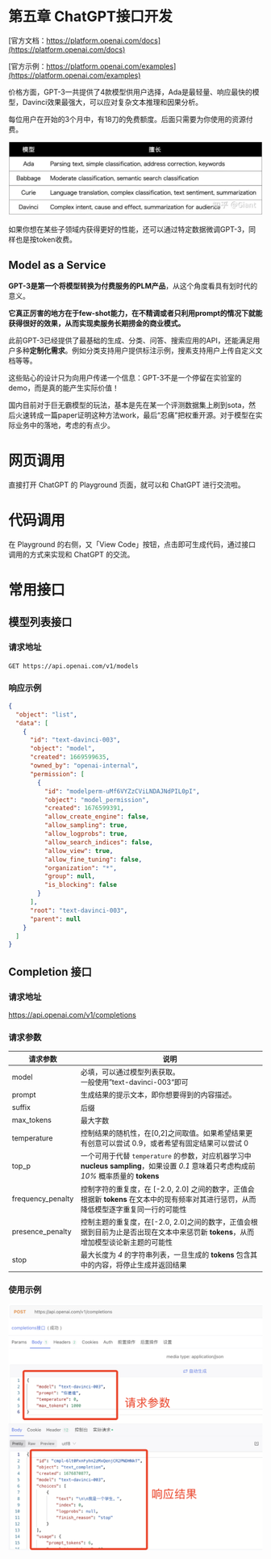 <h1 class="article-title no-number">第五章 ChatGPT接口开发</h1>

[官方文档：https://platform.openai.com/docs](https://platform.openai.com/docs)

[官方示例：https://platform.openai.com/examples](https://platform.openai.com/examples)



价格方面，GPT-3一共提供了4款模型供用户选择，Ada是最轻量、响应最快的模型，Davinci效果最强大，可以应对复杂文本推理和因果分析。

每位用户在开始的3个月中，有18刀的免费额度。后面只需要为你使用的资源付费。

![img](assets/v2-e2cbb490c1f611f72273266b61f7222d_1440w.webp)



如果你想在某些子领域内获得更好的性能，还可以通过特定数据微调GPT-3，同样也是按token收费。



## **Model as a Service**

**GPT-3是第一个将模型转换为付费服务的PLM产品**，从这个角度看具有划时代的意义。

**它真正厉害的地方在于few-shot能力，在不精调或者只利用prompt的情况下就能获得很好的效果，从而实现卖服务长期捞金的商业模式。**

此前GPT-3已经提供了最基础的生成、分类、问答、搜索应用的API，还能满足用户多种**定制化需求**。例如分类支持用户提供标注示例，搜素支持用户上传自定义文档等等。

这些贴心的设计只为向用户传递一个信息：GPT-3不是一个停留在实验室的demo，而是真的能产生实际价值！

国内目前对于巨无霸模型的玩法，基本是先在某一个评测数据集上刷到sota，然后火速转成一篇paper证明这种方法work，最后“忍痛”把权重开源。对于模型在实际业务中的落地，考虑的有点少。







# 网页调用

直接打开 ChatGPT 的 Playground 页面，就可以和 ChatGPT 进行交流啦。



# 代码调用

在 Playground 的右侧，又「View Code」按钮，点击即可生成代码，通过接口调用的方式来实现和 ChatGPT 的交流。



# 常用接口

## 模型列表接口

### 请求地址

`GET https://api.openai.com/v1/models`

### 响应示例

```json
{
  "object": "list",
  "data": [
    {
      "id": "text-davinci-003",
      "object": "model",
      "created": 1669599635,
      "owned_by": "openai-internal",
      "permission": [
        {
          "id": "modelperm-uMf6VYZzCViLNDAJNdPIL0pI",
          "object": "model_permission",
          "created": 1676599391,
          "allow_create_engine": false,
          "allow_sampling": true,
          "allow_logprobs": true,
          "allow_search_indices": false,
          "allow_view": true,
          "allow_fine_tuning": false,
          "organization": "*",
          "group": null,
          "is_blocking": false
        }
      ],
      "root": "text-davinci-003",
      "parent": null
    }
  ]
}
```

## Completion 接口

### 请求地址

https://api.openai.com/v1/completions

### 请求参数

| 请求参数          | 说明                                                                                                                                    |
| ----------------- | --------------------------------------------------------------------------------------------------------------------------------------- |
| model             | 必填，可以通过模型列表获取。<br />一般使用”text-davinci-003“即可                                                                        |
| prompt            | 生成结果的提示文本，即你想要得到的内容描述。                                                                                            |
| suffix            | 后缀                                                                                                                                    |
| max_tokens        | 最大字数                                                                                                                                |
| temperature       | 控制结果的随机性，在[0,2]之间取值。如果希望结果更有创意可以尝试 0.9，或者希望有固定结果可以尝试 0                                       |
| top_p             | 一个可用于代替 `temperature` 的参数，对应机器学习中 **nucleus sampling**，如果设置 _0.1_ 意味着只考虑构成前 _10%_ 概率质量的 **tokens** |
| frequency_penalty | 控制字符的重复度，在 [-2.0, 2.0] 之间的数字，正值会根据新 **tokens** 在文本中的现有频率对其进行惩罚，从而降低模型逐字重复同一行的可能性 |
| presence_penalty  | 控制主题的重复度，在[-2.0, 2.0]之间的数字，正值会根据到目前为止是否出现在文本中来惩罚新 **tokens**，从而增加模型谈论新主题的可能性      |
| stop              | 最大长度为 _4_ 的字符串列表，一旦生成的 **tokens** 包含其中的内容，将停止生成并返回结果                                                 |

### 使用示例

![image-20230220132917166](assets/image-20230220132917166.png)
